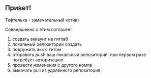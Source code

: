 ## Привет!

Тефтелька - замечательный котик)

Соввершенно с этим согласен!

1.  создать аккаунт на гитхаб
2.  локальный репозиторий создать
3. подружить акк с гитом
4. отправить push ваш локальный репозиторий. при первом разе потребует авторизацию
5. провести изменения с другого компа
6. выкачать pull из удаленного репозитория